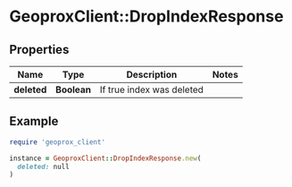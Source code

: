 # GeoproxClient::DropIndexResponse

## Properties

| Name | Type | Description | Notes |
| ---- | ---- | ----------- | ----- |
| **deleted** | **Boolean** | If true index was deleted |  |

## Example

```ruby
require 'geoprox_client'

instance = GeoproxClient::DropIndexResponse.new(
  deleted: null
)
```

